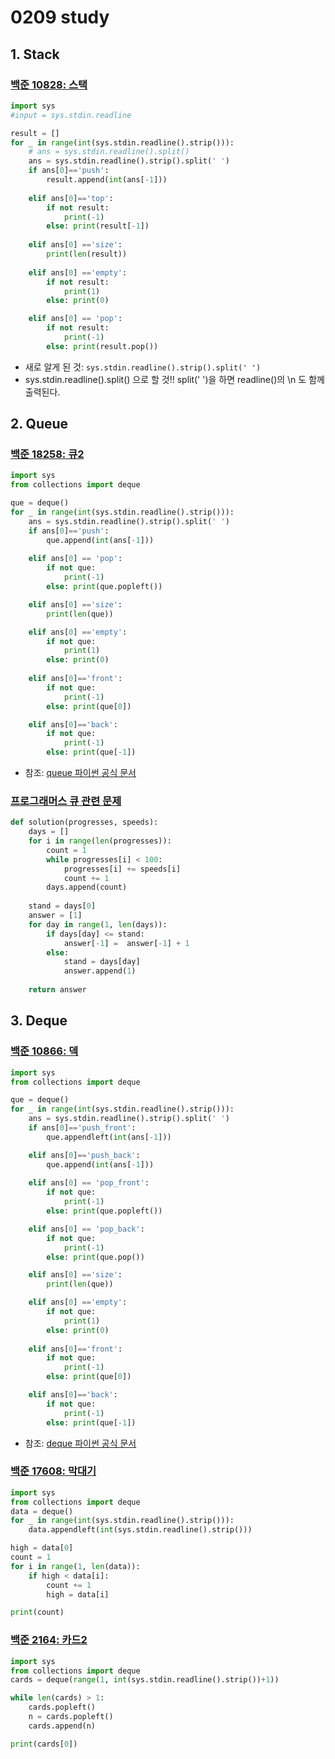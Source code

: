 # 0209 study

## 1. Stack

### [백준 10828: 스택](https://www.acmicpc.net/problem/10828)

```python
import sys
#input = sys.stdin.readline

result = []
for _ in range(int(sys.stdin.readline().strip())):
    # ans = sys.stdin.readline().split()
    ans = sys.stdin.readline().strip().split(' ')
    if ans[0]=='push':
        result.append(int(ans[-1]))
    
    elif ans[0]=='top':
        if not result:
            print(-1)
        else: print(result[-1])
    
    elif ans[0] =='size':
        print(len(result))
    
    elif ans[0] =='empty':
        if not result:
            print(1)
        else: print(0)

    elif ans[0] == 'pop':
        if not result:
            print(-1)
        else: print(result.pop())
```

- 새로 알게 된 것:  `sys.stdin.readline().strip().split(' ')`
- sys.stdin.readline().split() 으로 할 것!! split(' ')을 하면 readline()의 \n 도 함께 출력된다.



## 2. Queue

### [백준 18258: 큐2](https://www.acmicpc.net/problem/18258)

```python
import sys
from collections import deque

que = deque()
for _ in range(int(sys.stdin.readline().strip())):
    ans = sys.stdin.readline().strip().split(' ')
    if ans[0]=='push':
        que.append(int(ans[-1]))
    
    elif ans[0] == 'pop':
        if not que:
            print(-1)
        else: print(que.popleft())

    elif ans[0] =='size':
        print(len(que))

    elif ans[0] =='empty':
        if not que:
            print(1)
        else: print(0)
    
    elif ans[0]=='front':
        if not que:
            print(-1)
        else: print(que[0])

    elif ans[0]=='back':
        if not que:
            print(-1)
        else: print(que[-1])
```

- 참조: [queue 파이썬 공식 문서](https://docs.python.org/3/library/queue.html#module-queue)



### [프로그래머스 큐 관련 문제](https://programmers.co.kr/learn/courses/30/lessons/42586?language=python3)

```python
def solution(progresses, speeds):
    days = []
    for i in range(len(progresses)):
        count = 1
        while progresses[i] < 100:
            progresses[i] += speeds[i]
            count += 1
        days.append(count)
    
    stand = days[0]
    answer = [1]
    for day in range(1, len(days)):
        if days[day] <= stand:
            answer[-1] =  answer[-1] + 1
        else:
            stand = days[day]
            answer.append(1)
            
    return answer
```



## 3. Deque

### [백준 10866: 덱](https://www.acmicpc.net/problem/10866)

```python
import sys
from collections import deque

que = deque()
for _ in range(int(sys.stdin.readline().strip())):
    ans = sys.stdin.readline().strip().split(' ')
    if ans[0]=='push_front':
        que.appendleft(int(ans[-1]))

    elif ans[0]=='push_back':
        que.append(int(ans[-1]))
    
    elif ans[0] == 'pop_front':
        if not que:
            print(-1)
        else: print(que.popleft())

    elif ans[0] == 'pop_back':
        if not que:
            print(-1)
        else: print(que.pop())

    elif ans[0] =='size':
        print(len(que))

    elif ans[0] =='empty':
        if not que:
            print(1)
        else: print(0)
    
    elif ans[0]=='front':
        if not que:
            print(-1)
        else: print(que[0])

    elif ans[0]=='back':
        if not que:
            print(-1)
        else: print(que[-1])
```

- 참조: [deque 파이썬 공식 문서](https://docs.python.org/3/library/collections.html#collections.deque)



### [백준 17608: 막대기](https://www.acmicpc.net/problem/17608)

```python
import sys
from collections import deque
data = deque()
for _ in range(int(sys.stdin.readline().strip())):
    data.appendleft(int(sys.stdin.readline().strip()))

high = data[0]
count = 1
for i in range(1, len(data)):
    if high < data[i]:
        count += 1
        high = data[i]

print(count)
```



### [백준 2164: 카드2](https://www.acmicpc.net/problem/2164)

```python
import sys
from collections import deque
cards = deque(range(1, int(sys.stdin.readline().strip())+1))

while len(cards) > 1:
    cards.popleft()
    n = cards.popleft()
    cards.append(n)

print(cards[0])
```
